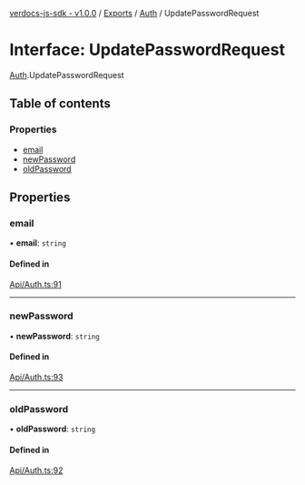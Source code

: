[verdocs-js-sdk - v1.0.0](../README.md) / [Exports](../modules.md) / [Auth](../modules/Auth.md) / UpdatePasswordRequest

# Interface: UpdatePasswordRequest

[Auth](../modules/Auth.md).UpdatePasswordRequest

## Table of contents

### Properties

- [email](Auth.UpdatePasswordRequest.md#email)
- [newPassword](Auth.UpdatePasswordRequest.md#newpassword)
- [oldPassword](Auth.UpdatePasswordRequest.md#oldpassword)

## Properties

### email

• **email**: `string`

#### Defined in

[Api/Auth.ts:91](https://github.com/Verdocs/js-sdk/blob/458266e/src/Api/Auth.ts#L91)

___

### newPassword

• **newPassword**: `string`

#### Defined in

[Api/Auth.ts:93](https://github.com/Verdocs/js-sdk/blob/458266e/src/Api/Auth.ts#L93)

___

### oldPassword

• **oldPassword**: `string`

#### Defined in

[Api/Auth.ts:92](https://github.com/Verdocs/js-sdk/blob/458266e/src/Api/Auth.ts#L92)
